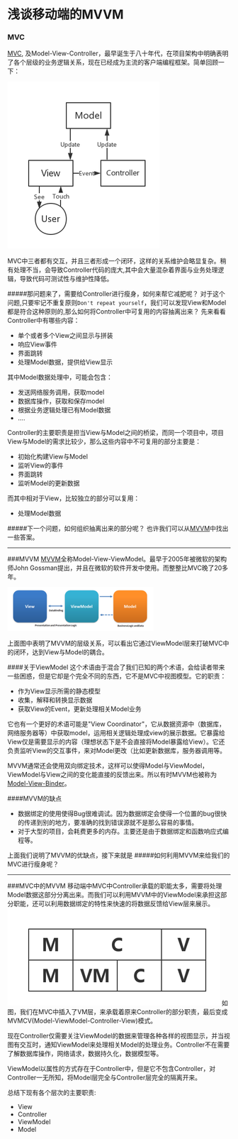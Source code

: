 # 浅谈移动端的MVVM

### MVC
[MVC](https://en.wikipedia.org/wiki/Model%E2%80%93view%E2%80%93controller), 及Model-View-Controller，最早诞生于八十年代，在项目架构中明确表明了各个层级的业务逻辑关系，现在已经成为主流的客户端编程框架。简单回顾一下：

![mvc](../res/chapter1/1-1.png)




MVC中三者都有交互，并且三者形成一个闭环，这样的关系维护会略显复杂。稍有处理不当，会导致Controller代码的庞大,其中会大量混杂着界面与业务处理逻辑，导致代码可测试性与维护性降低。

#####那问题来了，需要给Controller进行瘦身，如何来帮它减肥呢？
对于这个问题,只要牢记不重复原则```Don't repeat yourself```，我们可以发现View和Model都是符合这种原则的,那么如何将Controller中可复用的内容抽离出来？
先来看看Controller中有哪些内容：
* 单个或者多个View之间显示与拼装
* 响应View事件
* 界面跳转
* 处理Model数据，提供给View显示


其中Model数据处理中，可能会包含：
* 发送网络服务调用，获取model
* 数据库操作，获取和保存model
* 根据业务逻辑处理已有Model数据
* ....

Controller的主要职责是担当View与Model之间的桥梁，而同一个项目中，项目View与Model的需求比较少，那么这些内容中不可复用的部分主要是：
* 初始化构建View与Model
* 监听View的事件
* 界面跳转
* 监听Model的更新数据


而其中相对于View，比较独立的部分可以复用：
* 处理Model数据

#####下一个问题，如何组织抽离出来的部分呢？
也许我们可以从[MVVM](https://en.wikipedia.org/wiki/Model_View_ViewModel)中找出一些答案。



---

###MVVM
[MVVM](https://en.wikipedia.org/wiki/Model_View_ViewModel)全称Model-View-ViewModel。最早于2005年被微软的架构师John Gossman提出，并且在微软的软件开发中使用。而整整比MVC晚了20多年。

![mvvm](../res/chapter1/1-2.png)

上面图中表明了MVVM的层级关系，可以看出它通过ViewModel层来打破MVC中的闭环，达到View与Model的耦合。

####关于ViewModel
 这个术语由于混合了我们已知的两个术语，会给读者带来一些困惑，但是它却是个完全不同的东西，它不是MVC中视图模型。它的职责：
 * 作为View显示所需的静态模型
 * 收集，解释和转换显示数据
 * 获取View的Event，更新处理相关Model业务


它也有一个更好的术语可能是"View Coordinator"，它从数据资源中（数据库，网络服务器等）中获取model，运用相关逻辑处理成view的展示数据。它暴露给View仅是需要显示的内容（理想状态下是不会直接将Model暴露给View）。它还负责监听View的交互事件，来对Model更改（比如更新数据库，服务器调用等。

MVVM通常还会使用双向绑定技术，这样可以使得Model与ViewModel，ViewModel与View之间的变化能直接的反馈出来。所以有时MVVM也被称为[Model-View-Binder](https://en.wikipedia.org/wiki/Model_View_ViewModel)。

####MVVM的缺点
* 数据绑定的使用使得Bug很难调试。因为数据绑定会使得一个位置的bug很快的传递到别的地方，要准确的找到错误源就不是那么容易的事情。
* 对于大型的项目，会耗费更多的内存。主要还是由于数据绑定和函数响应式编程等。

上面我们说明了MVVM的优缺点，接下来就是
#####如何利用MVVM来给我们的MVC进行瘦身呢？

---
###MVC中的MVVM
移动端中MVC中Controller承载的职能太多，需要将处理Model数据这部分分离出来。而我们可以利用MVVM中的ViewModel来承担这部分职能，还可以利用数据绑定的特性来快速的将数据反馈给View层来展示。
![mvvm和mvc](../res/chapter1/1-3.png)
如图，我们在MVC中插入了VM层，来承载着原来Controller的部分职责，最后变成MVMCV(Model-ViewModel-Controller-View)模式。

现在Controller仅需要关注ViewModel的数据来管理各种各样的视图显示，并当视图有交互时，通知ViewModel来处理相关Model的处理业务。Controller不在需要了解数据库操作，网络请求，数据持久化，数据模型等。

ViewModel以属性的方式存在于Controller中，但是它不包含Controller，对Controller一无所知，将Model层完全与Controller层完全的隔离开来。

总结下现有各个层次的主要职责:
* View
* Controller
* ViewModel
* Model